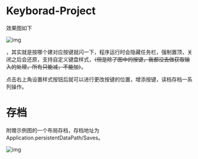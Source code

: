 # Keyborad-Project

效果图如下

![img](https://lh3.googleusercontent.com/A9S-F0RBfO4dZkIBjIgyvqbghppfAxjX5mweWAQ9yXL4Y5G-ivsIOylMUKOoSVGrdE4JxDW5J-Au5uZ89P3CC3mrEgc9FDz8GsqDIxAXSiLi1rA32HQQts_sPDmJNnbiSNNNAPgIjvLCYNQ1lT7naUFIrK-a1Ugxz7vEZUoxYI7lPa1IM4bvEhRcWmBww5TefM3dC8VLcgGt_1u8Cn3IM6tpBe_L8XowgNRhlOD2bF0Y9CGp8ieU7aIBWm9KntEgLZm8WiVw-szDRaCAMaceopLME2xUdyvPLowyOLxR___Bide7PLoo_7NOsZtSps_8MGzV0i7cVr5N_i_Rvy-8wFLFrQ-E6NQtM6-Z4Q5P7hVrOvgM5BpRrMyGb8C5G1-8_gy25PbgyLRFNXlk4Yt3--pibcept89ZF-ot0lbQ-R1BFJ6I-9x5cdkLjQ3thz0LLvwBnwn4TqO7RHq2GlJzZxW1UJpcHTDUM1jG8Ly7KBB8fDA-ukvJS27qOQq2NHOJpVX_198NAzukf1gvIJQ0aeb_lda34YMLwxZtd2NJI9WFe4rEEvv4Q2dNdYrdWIi21xEkdfsnX-fTfgh-0Rs7mFSL0AkTlzuemUM_6ielfwXZT4cgK2gvzjE1v6MMWAHQfjXCY2Lcc7BhqTlodaJZQAtAvC4BmV65wcj9edW36S4NTWGyMUJ5d46FxJ4y2XSWgBDkdOEh6NAkKi0zT0twXE4=w995-h428-no?authuser=0)

，其实就是按哪个建对应按键就闪一下，程序运行时会隐藏任务栏，强制置顶，关闭之后会还原，支持自定义键盘样式，~~（但是除了图中的按键，我都没去做获取输入的处理，所有只能减，不能加）~~。

点击右上角设置样式按钮后就可以进行更改按键的位置，增添按键，读档存档一系列操作。

# 存档

附赠示例图的一个布局存档，存档地址为Application.persistentDataPath/Saves。

![img](https://lh3.googleusercontent.com/EdkjSDaWk84mpstFdHTt6cb3ZYGPN0MegZ1ZGXw95RFs9JdKuo2I7k6pKSIZ9W7tw5COo8c3fv2EGBT5nGSFimaAO1Po_N7uvRLZTnOAoq-kW4cZstipLmRb8xjSuh2A04vqVzDOnzeaqjcTsnOWm6fzFOPZu8vaJKI9ido7_X45twPtSfIP7GTYucu2HAEiGGrSiohKffIuz_2YPtc7Om1aEXhgUpspVQMVXEtj0wMH4x9UeDVNb5Yr8v74piXe_AziysJVTWD9u9n5kd8axwyigd7qoQ1TR1so3e8x4wrNaCuwelAri3XYPsxVjL8Ans8x2KfFjUNVQ73Lq9vx2aJ4FWjBwFnkKuWkuBcTPeCfHrP4B56T5FJhzW6OB41NyYmJLQm70IAafOl9WUxISfGWLntyX1l5CKG3UvLbrd8vZxYm3NsmyA13byGZkPD8Qwrwk5OTHq1kAYYYFZC7IoK9mmKEfpeuaxFg3bMfeB-aJrD_w93RQZDyEzd8K2n5sIdWejtNPwpj_cJlVpDMWt9t-ODR9s3zsW5hk34tBSx7MkNcMAmrRcJV51AKbRQEHV3DFpF0QCMnqwoOyw6_dfHYQw0mwqiHREB9tdwfta569M-m4tuzwzyX9Q0j35SMDgpog6a8-wXbR5ezGveXZk74kxGsPQE43vveehluL9MOPv5KxWi1Zac2jbzCUlwZTQ7XnstnIE3R5M0W5-XG1TI=w1264-h79-no?authuser=0)
